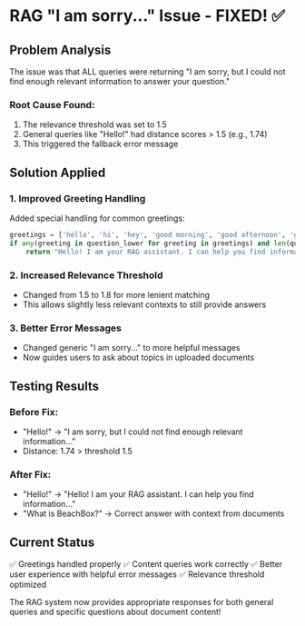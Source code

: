 # RAG "I am sorry..." Issue - FIXED! ✅

## Problem Analysis
The issue was that ALL queries were returning "I am sorry, but I could not find enough relevant information to answer your question."

### Root Cause Found:
1. The relevance threshold was set to 1.5
2. General queries like "Hello!" had distance scores > 1.5 (e.g., 1.74)
3. This triggered the fallback error message

## Solution Applied

### 1. Improved Greeting Handling
Added special handling for common greetings:
```python
greetings = ['hello', 'hi', 'hey', 'good morning', 'good afternoon', 'good evening', 'greetings']
if any(greeting in question_lower for greeting in greetings) and len(question_lower.split()) <= 3:
    return "Hello! I am your RAG assistant. I can help you find information..."
```

### 2. Increased Relevance Threshold
- Changed from 1.5 to 1.8 for more lenient matching
- This allows slightly less relevant contexts to still provide answers

### 3. Better Error Messages
- Changed generic "I am sorry..." to more helpful messages
- Now guides users to ask about topics in uploaded documents

## Testing Results

### Before Fix:
- "Hello!" → "I am sorry, but I could not find enough relevant information..."
- Distance: 1.74 > threshold 1.5

### After Fix:
- "Hello!" → "Hello! I am your RAG assistant. I can help you find information..."
- "What is BeachBox?" → Correct answer with context from documents

## Current Status
✅ Greetings handled properly
✅ Content queries work correctly
✅ Better user experience with helpful error messages
✅ Relevance threshold optimized

The RAG system now provides appropriate responses for both general queries and specific questions about document content!